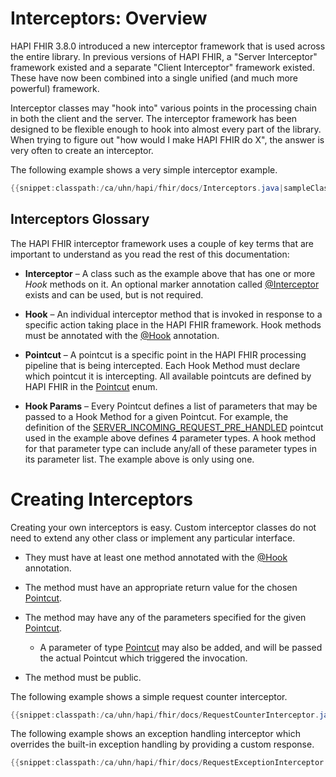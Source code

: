 # Interceptors: Overview

HAPI FHIR 3.8.0 introduced a new interceptor framework that is used across the entire library. In previous versions of HAPI FHIR, a "Server Interceptor" framework existed and a separate "Client Interceptor" framework existed. These have now been combined into a single unified (and much more powerful) framework.

Interceptor classes may "hook into" various points in the processing chain in both the client and the server. The interceptor framework has been designed to be flexible enough to hook into almost every part of the library. When trying to figure out "how would I make HAPI FHIR do X", the answer is very often to create an interceptor.

The following example shows a very simple interceptor example. 

```java
{{snippet:classpath:/ca/uhn/hapi/fhir/docs/Interceptors.java|sampleClass}}
```

## Interceptors Glossary

The HAPI FHIR interceptor framework uses a couple of key terms that are important to understand as you read the rest of this documentation:

* **Interceptor** &ndash; A class such as the example above that has one or more *Hook* methods on it. An optional marker annotation called [@Interceptor](/apidocs/hapi-fhir-base/ca/uhn/fhir/interceptor/api/Interceptor.html) exists and can be used, but is not required.

* **Hook** &ndash; An individual interceptor method that is invoked in response to a specific action taking place in the HAPI FHIR framework. Hook methods must be annotated with the [@Hook](/apidocs/hapi-fhir-base/ca/uhn/fhir/interceptor/api/Hook.html) annotation.

* **Pointcut** &ndash; A pointcut is a specific point in the HAPI FHIR processing pipeline that is being intercepted. Each Hook Method must declare which pointcut it is intercepting. All available pointcuts are defined by HAPI FHIR in the [Pointcut](/apidocs/hapi-fhir-base/ca/uhn/fhir/interceptor/api/Pointcut.html) enum.

* **Hook Params** &ndash; Every Pointcut defines a list of parameters that may be passed to a Hook Method for a given Pointcut. For example, the definition of the [SERVER_INCOMING_REQUEST_PRE_HANDLED](/apidocs/hapi-fhir-base/ca/uhn/fhir/interceptor/api/Pointcut.html#SERVER_INCOMING_REQUEST_PRE_HANDLED) pointcut used in the example above defines 4 parameter types. A hook method for that parameter type can include any/all of these parameter types in its parameter list. The example above is only using one.

# Creating Interceptors

Creating your own interceptors is easy. Custom interceptor classes do not need to extend any other class or implement any particular interface. 

* They must have at least one method annotated with the [@Hook](/apidocs/hapi-fhir-base/ca/uhn/fhir/interceptor/api/Pointcut.html) annotation.

* The method must have an appropriate return value for the chosen [Pointcut](/apidocs/hapi-fhir-base/ca/uhn/fhir/interceptor/api/Pointcut.html).

* The method may have any of the parameters specified for the given [Pointcut](/apidocs/hapi-fhir-base/ca/uhn/fhir/interceptor/api/Pointcut.html).
    * A parameter of type [Pointcut](/apidocs/hapi-fhir-base/ca/uhn/fhir/interceptor/api/Pointcut.html) may also be added, and will be passed the actual Pointcut which triggered the invocation.

* The method must be public.

The following example shows a simple request counter interceptor.

```java
{{snippet:classpath:/ca/uhn/hapi/fhir/docs/RequestCounterInterceptor.java|interceptor}}
```

The following example shows an exception handling interceptor which overrides the built-in exception handling by providing a custom response.

```java
{{snippet:classpath:/ca/uhn/hapi/fhir/docs/RequestExceptionInterceptor.java|interceptor}}
```

